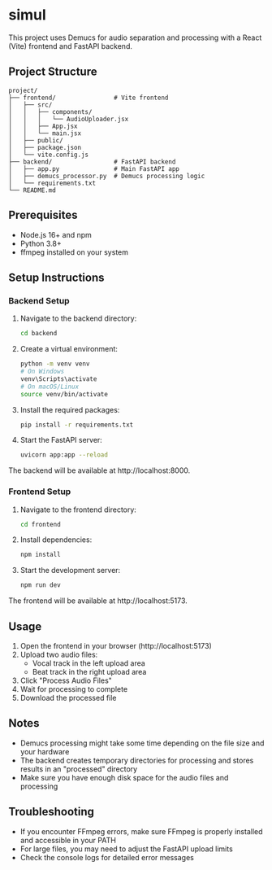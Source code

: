 # simul

This project uses Demucs for audio separation and processing with a React (Vite) frontend and FastAPI backend.

## Project Structure

```
project/
├── frontend/                # Vite frontend
│   ├── src/
│   │   ├── components/
│   │   │   └── AudioUploader.jsx
│   │   ├── App.jsx
│   │   └── main.jsx
│   ├── public/
│   ├── package.json
│   └── vite.config.js
├── backend/                 # FastAPI backend
│   ├── app.py               # Main FastAPI app
│   ├── demucs_processor.py  # Demucs processing logic
│   └── requirements.txt
└── README.md
```

## Prerequisites

- Node.js 16+ and npm
- Python 3.8+
- ffmpeg installed on your system

## Setup Instructions

### Backend Setup

1. Navigate to the backend directory:
   ```bash
   cd backend
   ```

2. Create a virtual environment:
   ```bash
   python -m venv venv
   # On Windows
   venv\Scripts\activate
   # On macOS/Linux
   source venv/bin/activate
   ```

3. Install the required packages:
   ```bash
   pip install -r requirements.txt
   ```

4. Start the FastAPI server:
   ```bash
   uvicorn app:app --reload
   ```

The backend will be available at http://localhost:8000.

### Frontend Setup

1. Navigate to the frontend directory:
   ```bash
   cd frontend
   ```

2. Install dependencies:
   ```bash
   npm install
   ```

3. Start the development server:
   ```bash
   npm run dev
   ```

The frontend will be available at http://localhost:5173.

## Usage

1. Open the frontend in your browser (http://localhost:5173)
2. Upload two audio files:
   - Vocal track in the left upload area
   - Beat track in the right upload area
3. Click "Process Audio Files"
4. Wait for processing to complete
5. Download the processed file

## Notes

- Demucs processing might take some time depending on the file size and your hardware
- The backend creates temporary directories for processing and stores results in an "processed" directory
- Make sure you have enough disk space for the audio files and processing

## Troubleshooting

- If you encounter FFmpeg errors, make sure FFmpeg is properly installed and accessible in your PATH
- For large files, you may need to adjust the FastAPI upload limits
- Check the console logs for detailed error messages